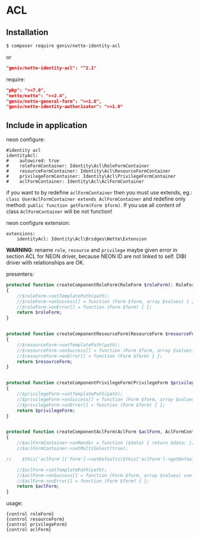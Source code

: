ACL
===

Installation
------------

```sh
$ composer require geniv/nette-identity-acl
```
or
```json
"geniv/nette-identity-acl": "^2.1"
```

require:
```json
"php": ">=7.0",
"nette/nette": ">=2.4",
"geniv/nette-general-form": ">=1.0",
"geniv/nette-identity-authorizator": ">=1.0"
```

Include in application
----------------------

neon configure:
```neon
#identity acl
identityAcl:
#    autowired: true
#    roleFormContainer: Identity\Acl\RoleFormContainer
#    resourceFormContainer: Identity\Acl\ResourceFormContainer
#    privilegeFormContainer: Identity\Acl\PrivilegeFormContainer
#    aclFormContainer: Identity\Acl\AclFormContainer
```

if you want to by redefine `aclFormContainer` then you must use extends, eg.: 
`class UserAclFormContainer extends AclFormContainer` and redefine only method: `public function getForm(Form $form)`.
If you use all content of class `AclFormContainer` will be not function!

neon configure extension:
```neon
extensions:
    identityAcl: Identity\Acl\Bridges\Nette\Extension
```

**WARNING**: rename `role`, `resource` and `privilege` maybe given error in section ACL for NEON driver, 
because NEON ID are not linked to self.
DIBI driver with relationships are OK.

presenters:
```php
protected function createComponentRoleForm(RoleForm $roleForm): RoleForm
{
    //$roleForm->setTemplatePath(path);
    //$roleForm->onSuccess[] = function (Form $form, array $values) { };
    //$roleForm->onError[] = function (Form $form) { };
    return $roleForm;
}


protected function createComponentResourceForm(ResourceForm $resourceForm): ResourceForm
{
    //$resourceForm->setTemplatePath(path);
    //$resourceForm->onSuccess[] = function (Form $form, array $values) { };
    //$resourceForm->onError[] = function (Form $form) { };
    return $resourceForm;
}


protected function createComponentPrivilegeForm(PrivilegeForm $privilegeForm): PrivilegeForm
{
    //$privilegeForm->setTemplatePath(path);
    //$privilegeForm->onSuccess[] = function (Form $form, array $values) { };
    //$privilegeForm->onError[] = function (Form $form) { };
    return $privilegeForm;
}


protected function createComponentAclForm(AclForm $aclForm, AclFormContainer $aclFormContainer): AclForm
{
    //$aclFormContainer->onRender = function ($data) { return $data; };
    //$aclFormContainer->setMultiSelect(true);

//    $this['aclForm']['form']->setDefaults($this['aclForm']->getDefaults($id));

    //$aclForm->setTemplatePath(path);
    //$aclForm->onSuccess[] = function (Form $form, array $values) use ($aclForm) { $aclForm->saveAcl(array $values) };
    //$aclForm->onError[] = function (Form $form) { };
    return $aclForm;
}
```

usage:
```latte
{control roleForm}
{control resourceForm}
{control privilegeForm}
{control aclForm}
```
